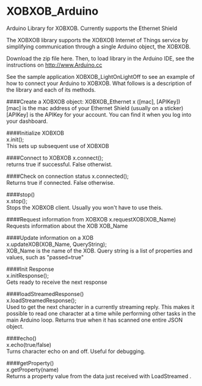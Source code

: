 XOBXOB\_Arduino
=====================

Arduino Library for XOBXOB. Currently supports the Ethernet Shield

The XOBXOB library supports the XOBXOB Internet of Things service by simplifying communication through a single Arduino object, the XOBXOB.

Download the zip file here. Then, to load library in the Arduino IDE, see the instructions on http://www.Arduino.cc  

See the sample application XOBXOB_LightOnLightOff to see an example of how to connect your Arduino to XOBXOB. What follows is a description of the library and each of its methods.

####Create a XOBXOB object:
XOBXOB_Ethernet x ([mac], [APIKey])  
[mac] is the mac address of your Ethernet Shield (usually on a sticker)  
[APIKey] is the APIKey for your account. You can find it when you log into your dashboard.  

####Initialize XOBXOB  
x.init();  
This sets up subsequent use of XOBXOB

####Connect to XOBXOB
x.connect();  
returns true if successful. False otherwist.  

####Check on connection status
x.connected();  
Returns true if connected. False otherwise.  

####stop()  
x.stop();  
Stops the XOBXOB client. Usually you won't have to use theis.

####Request information from XOBXOB
x.requestXOB(XOB_Name)  
Requests information about the XOB XOB_Name

####Update information on a XOB  
x.updateXOB(XOB_Name, QueryString);  
XOB_Name is the name of the XOB. Query string is a list of properties and values, such as "passed=true"

####Init Response  
x.initResponse();  
Gets ready to receive the next response

####loadStreamedResponse()  
x.loadStreamedResponse();  
Used to get the next character in a currently streaming reply. This makes it possible to read one character at a time while performing other tasks in the main Arduino loop. Returns true when it has scanned one entire JSON object.

####echo()  
x.echo(true/false)  
Turns character echo on and off. Useful for debugging.

####getProperty()  
x.getProperty(name)  
Returns a property value from the data just received with LoadStreamed .

